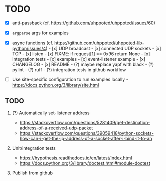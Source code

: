 # TODO

- [x] anti-passback (cf. https://github.com/uhppoted/uhppoted/issues/60)
- [x] `argparse` args for examples
- [x] async functions (cf. https://github.com/uhppoted/uhppoted-lib-python/issues/4)
      - [x] UDP broadcast
      - [x] connected UDP sockets
      - [x] TCP
      - [x] listen
      - [x] FIXME: if request[1] == 0x96 return None
      - [x] integration tests
      - [x] examples
      - [x] event-listener example
      - [x] CHANGELOG
      - [x] README
      - (?) maybe replace yapf with black
      - (?) pylint
      - (?) ruff
      - (?) integration tests in github workflow

- [ ] Use site-specific configuration to run examples locally
      - https://docs.python.org/3/library/site.html

## TODO
1. (?) Automatically set-listener address
   - https://stackoverflow.com/questions/5281409/get-destination-address-of-a-received-udp-packet
   - https://stackoverflow.com/questions/39059418/python-sockets-how-can-i-get-the-ip-address-of-a-socket-after-i-bind-it-to-an

2. Unit/integration tests
      - https://hypothesis.readthedocs.io/en/latest/index.html
      - https://docs.python.org/3/library/doctest.html#module-doctest

3. Publish from github
